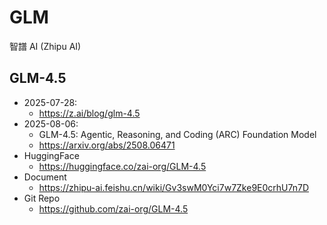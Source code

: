 # GLM

智譜 AI (Zhipu AI)

## GLM-4.5

- 2025-07-28:
  - https://z.ai/blog/glm-4.5
- 2025-08-06:
  - GLM-4.5: Agentic, Reasoning, and Coding (ARC) Foundation Model
  - https://arxiv.org/abs/2508.06471
- HuggingFace
  - https://huggingface.co/zai-org/GLM-4.5
- Document
  - https://zhipu-ai.feishu.cn/wiki/Gv3swM0Yci7w7Zke9E0crhU7n7D
- Git Repo
  - https://github.com/zai-org/GLM-4.5
  